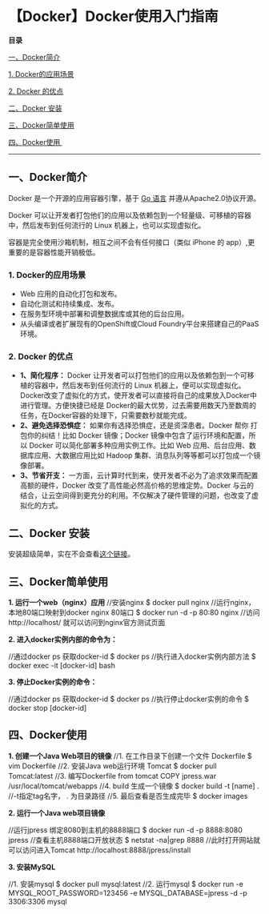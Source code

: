 # 【Docker】Docker使用入门指南


**目录**

[一、Docker简介](#%E4%B8%80%E3%80%81Docker%E7%AE%80%E4%BB%8B)

[1. Docker的应用场景](#Docker%E7%9A%84%E5%BA%94%E7%94%A8%E5%9C%BA%E6%99%AF)

[2. Docker 的优点](#2.%20Docker%20%E7%9A%84%E4%BC%98%E7%82%B9)

[二、Docker 安装](#%E4%BA%8C%E3%80%81Docker%20%E5%AE%89%E8%A3%85)

[三、Docker简单使用](#%E4%B8%89%E3%80%81Docker%E7%AE%80%E5%8D%95%E4%BD%BF%E7%94%A8)

[四、Docker使用 ](#%E5%9B%9B%E3%80%81Docker%E4%BD%BF%E7%94%A8%C2%A0)

----

## 一、Docker简介

Docker 是一个开源的应用容器引擎，基于 [Go 语言](https://www.runoob.com/go/go-tutorial.html) 并遵从Apache2.0协议开源。

Docker 可以让开发者打包他们的应用以及依赖包到一个轻量级、可移植的容器中，然后发布到任何流行的 Linux 机器上，也可以实现虚拟化。

容器是完全使用沙箱机制，相互之间不会有任何接口（类似 iPhone 的 app）,更重要的是容器性能开销极低。

### 1. Docker的应用场景

* Web 应用的自动化打包和发布。
* 自动化测试和持续集成、发布。
* 在服务型环境中部署和调整数据库或其他的后台应用。
* 从头编译或者扩展现有的OpenShift或Cloud Foundry平台来搭建自己的PaaS环境。

### 2. Docker 的优点

* **1、简化程序：**
Docker 让开发者可以打包他们的应用以及依赖包到一个可移植的容器中，然后发布到任何流行的 Linux 机器上，便可以实现虚拟化。Docker改变了虚拟化的方式，使开发者可以直接将自己的成果放入Docker中进行管理。方便快捷已经是 Docker的最大优势，过去需要用数天乃至数周的 任务，在Docker容器的处理下，只需要数秒就能完成。
* **2、避免选择恐惧症：**
如果你有选择恐惧症，还是资深患者。Docker 帮你 打包你的纠结！比如 Docker 镜像；Docker 镜像中包含了运行环境和配置，所以 Docker 可以简化部署多种应用实例工作。比如 Web 应用、后台应用、数据库应用、大数据应用比如 Hadoop 集群、消息队列等等都可以打包成一个镜像部署。
* **3、节省开支：**
一方面，云计算时代到来，使开发者不必为了追求效果而配置高额的硬件，Docker 改变了高性能必然高价格的思维定势。Docker 与云的结合，让云空间得到更充分的利用。不仅解决了硬件管理的问题，也改变了虚拟化的方式。

## 二、Docker 安装

安装超级简单，实在不会查看[这个链接](https://www.runoob.com/docker/windows-docker-install.html)。

## 三、Docker简单使用

**1. 运行一个web（nginx）应用**
//安装nginx $ docker pull nginx //运行nginx，本地80端口映射到docker nginx 80端口 $ docker run -d -p 80:80 nginx //访问 http://localhost/ 就可以访问到nginx官方测试页面

**2. 进入docker实例内部的命令为：**

//通过docker ps 获取docker-id $ docker ps //执行进入docker实例内部方法 $ docker exec -it [docker-id] bash

**3. 停止Docker实例的命令：**

//通过docker ps 获取docker-id $ docker ps //执行停止docker实例的命令 $ docker stop [docker-id]

## 四、Docker使用 

**1. 创建一个Java Web项目的镜像**
//1. 在工作目录下创建一个文件 Dockerfile $ vim Dockerfile //2. 安装Java web运行环境 Tomcat $ docker pull Tomcat:latest //3. 编写Dockerfile from tomcat COPY jpress.war /usr/local/tomcat/webapps //4. build 生成一个镜像 $ docker build -t [name] . //-t指定tag名字， . 为目录路径 //5. 最后查看是否生成完毕 $ docker images

**2. 运行一个Java web项目镜像**

//运行jpress 绑定8080到主机的8888端口 $ docker run -d -p 8888:8080 jpress //查看主机8888端口开放状态 $ netstat -na|grep 8888 //此时打开网站就可以访问进入Tomcat http://localhost:8888/jpress/install

**3. 安装MySQL**

//1. 安装mysql $ docker pull mysql:latest //2. 运行mysql $ docker run -e MYSQL_ROOT_PASSWORD=123456 -e MYSQL_DATABASE=jpress -d -p 3306:3306 mysql

 


